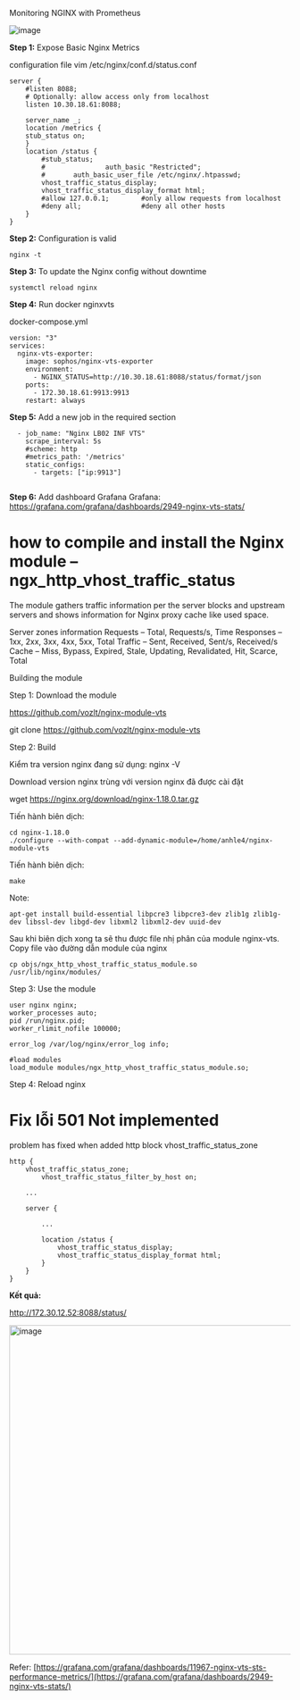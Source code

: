Monitoring NGINX with Prometheus

![image](https://github.com/anhln12/prometheus-grafana/assets/18412583/dc06de91-4c18-4d16-bade-33eaf87a0c35)

**Step 1:** Expose Basic Nginx Metrics

configuration file
vim /etc/nginx/conf.d/status.conf

```
server {
    #listen 8088;
    # Optionally: allow access only from localhost
    listen 10.30.18.61:8088;

    server_name _;
    location /metrics {
    stub_status on;
    }
    location /status {
        #stub_status;
        #               auth_basic "Restricted";
        #       auth_basic_user_file /etc/nginx/.htpasswd;
        vhost_traffic_status_display;
        vhost_traffic_status_display_format html;
        #allow 127.0.0.1;        #only allow requests from localhost
        #deny all;               #deny all other hosts
    }
}
```

**Step 2:** Configuration is valid
```
nginx -t
```

**Step 3:** To update the Nginx config without downtime
```
systemctl reload nginx
```

**Step 4:** Run docker nginxvts

docker-compose.yml 
```
version: "3"
services:
  nginx-vts-exporter:
    image: sophos/nginx-vts-exporter
    environment:
      - NGINX_STATUS=http://10.30.18.61:8088/status/format/json
    ports:
      - 172.30.18.61:9913:9913
    restart: always
```


**Step 5:** Add a new job in the required section
```
  - job_name: "Nginx LB02 INF VTS"
    scrape_interval: 5s
    #scheme: http
    #metrics_path: '/metrics'
    static_configs:
      - targets: ["ip:9913"]


```
**Step 6:** Add dashboard Grafana
Grafana: https://grafana.com/grafana/dashboards/2949-nginx-vts-stats/




# how to compile and install the Nginx module – ngx_http_vhost_traffic_status

The module gathers traffic information per the server blocks and upstream servers and shows information for Nginx proxy cache like used space.

Server zones information
    Requests – Total, Requests/s, Time
    Responses – 1xx, 2xx, 3xx, 4xx, 5xx, Total
    Traffic – Sent, Received, Sent/s, Received/s
    Cache – Miss, Bypass, Expired, Stale, Updating, Revalidated, Hit, Scarce, Total

Building the module

Step 1: Download the module

https://github.com/vozlt/nginx-module-vts 

git clone https://github.com/vozlt/nginx-module-vts

Step 2: Build 

Kiểm tra version nginx đang sử dụng: nginx -V

Download version nginx trùng với version nginx đã được cài đặt

wget https://nginx.org/download/nginx-1.18.0.tar.gz

Tiến hành biên dịch: 
```
cd nginx-1.18.0
./configure --with-compat --add-dynamic-module=/home/anhle4/nginx-module-vts
```
Tiến hành biên dịch:
```
make
```
Note:
```
apt-get install build-essential libpcre3 libpcre3-dev zlib1g zlib1g-dev libssl-dev libgd-dev libxml2 libxml2-dev uuid-dev
```

Sau khi biên dịch xong ta sẽ thu được file nhị phân của module nginx-vts. Copy file vào đường dẫn module của nginx
```
cp objs/ngx_http_vhost_traffic_status_module.so /usr/lib/nginx/modules/
```

Step 3: Use the module
```
user nginx nginx;
worker_processes auto;
pid /run/nginx.pid;
worker_rlimit_nofile 100000;
 
error_log /var/log/nginx/error_log info;
 
#load modules
load_module modules/ngx_http_vhost_traffic_status_module.so;
```

Step 4: Reload nginx


# Fix lỗi 501 Not implemented

problem has fixed when added http block vhost_traffic_status_zone

```
http {
    vhost_traffic_status_zone;
        vhost_traffic_status_filter_by_host on;

    ...

    server {

        ...

        location /status {
            vhost_traffic_status_display;
            vhost_traffic_status_display_format html;
        }
    }
}
```

**Kết quả:**

http://172.30.12.52:8088/status/

<img width="590" alt="image" src="https://github.com/anhln12/prometheus-grafana/assets/18412583/ef1b155f-1a0d-4e52-85c8-299764226d36">


Refer:
[https://grafana.com/grafana/dashboards/11967-nginx-vts-sts-performance-metrics/](https://grafana.com/grafana/dashboards/2949-nginx-vts-stats/)


















